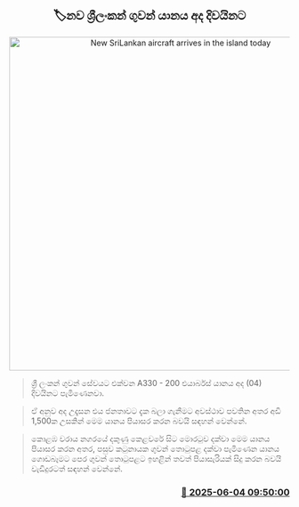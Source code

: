 <p align='center'><b><h2 align='center' title='New SriLankan aircraft arrives in the island today'>🏷නව ශ්‍රීලංකන් ගුවන් යානය අද දිවයිනට</h2></b></p>
<p align='center'><img src='https://helakuru.sgp1.cdn.digitaloceanspaces.com/esana/images/lib/srilankan-airline[1].jpg' width='600' alt='New SriLankan aircraft arrives in the island today'></p>

> ශ්‍රී ලංකන් ගුවන් සේවයට එක්වන A330 - 200 එයාර්බස් යානය අද (04) දිවයිනට පැමිණෙනවා.

> ඒ අනුව අද උදෑසන එය ජනතාවට දැක බලා ගැනීමට අවස්ථාව පවතින අතර අඩි 1,500ක උසකින් මෙම යානය පියාසර කරන බවයි සඳහන් වෙන්නේ.

> කොළඹ වරාය නගරයේ දකුණු කෙළවරේ සිට මොරටුව දක්වා මෙම යානය පියාසර කරන අතර, පසුව කටුනායක ගුවන් තොටුපළ දක්වා පැමිණෙන යානය ගොඩබෑමට පෙර ගුවන් තොටුපළට ඉහළින් තවත් පියාසැරියක් සිදු කරන බවයි වැඩිදුරටත් සඳහන් වෙන්නේ.



<h3 align='right'><a href='https://www.helakuru.lk/esana/p/110693/'>📅 2025-06-04 09:50:00</a></h3>
